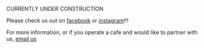 CURRENTLY UNDER CONSTRUCTION

Please check us out on [facebook](https://www.facebook.com/mugshare/) or [instagram](https://www.instagram.com/mugshare/)!!!

For more information, or if you operate a cafe and would like to partner with us, [email us](mailto:mugshareubc@gmail.com)
